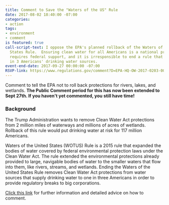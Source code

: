 ```yaml
---
title: Comment to Save the "Waters of the US" Rule
date: 2017-08-02 18:40:00 -07:00
categories:
- action
tags:
- environment
- comment
is featured: true
call-script-text: I oppose the EPA's planned rollback of the Waters of the United
  States Rule.  Ensuring clean water for all Americans is a national priority that
  requires federal support, and it is irresponsible to end a rule that protects 1
  in 3 Americans' drinking water sources.
event-end-date: 2017-09-27 00:00:00 -07:00
RSVP-link: https://www.regulations.gov/comment?D=EPA-HQ-OW-2017-0203-0001
---
```


Comment to tell the EPA not to roll back protections for rivers, lakes, and wetlands. **The Public Comment period for this has now been extended to Sept 27th.  If you haven't yet commented, you still have time!**

### Background

The Trump Administration wants to remove Clean Water Act protections from 2 million miles of waterways and millions of acres of wetlands.  Rollback of this rule would put drinking water at risk for 117 million Americans.

Waters of the United States (WOTUS) Rule is a 2015 rule that expanded the bodies of water covered by federal environmental protection laws under the Clean Water Act. The rule extended the environmental protections already provided to large, navigable bodies of water to the smaller waters that flow into them, like rivers, streams, and wetlands. Ending the Waters of the United States Rule removes Clean Water Act protections from water sources that supply drinking water to one in three Americans in order to provide regulatory breaks to big corporations.

[Click this link](http://www.saveepaalums.info/resisting-the-trump-de-regulatory-agenda-talking-points/defending-our-waters/) for further information and detailed advice on how to comment.